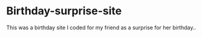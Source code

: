 # Birthday-surprise-site
This was a birthday site I coded for my friend as a surprise for her birthday..
